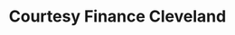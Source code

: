 ---
title: "Courtesy Finance Cleveland"
url: /cleveland/courtesy-finance-cleveland/
shop: Leiher
---